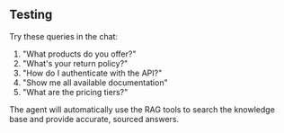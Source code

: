 ## Testing

Try these queries in the chat:
1. "What products do you offer?"
2. "What's your return policy?"
3. "How do I authenticate with the API?"
4. "Show me all available documentation"
5. "What are the pricing tiers?"

The agent will automatically use the RAG tools to search the knowledge base and provide accurate, sourced answers.
